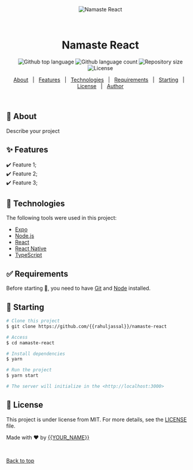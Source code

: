 <div align="center" id="top"> 
  <img src="./.github/app.gif" alt="Namaste React" />

&#xa0;

  <!-- <a href="https://namastereact.netlify.app">Demo</a> -->
</div>

<h1 align="center">Namaste React</h1>

<p align="center">
  <img alt="Github top language" src="https://img.shields.io/github/languages/top/{{rahuljassal}}/namaste-react?color=56BEB8">

  <img alt="Github language count" src="https://img.shields.io/github/languages/count/{{rahuljassal}}/namaste-react?color=56BEB8">

  <img alt="Repository size" src="https://img.shields.io/github/repo-size/{{rahuljassal}}/namaste-react?color=56BEB8">

  <img alt="License" src="https://img.shields.io/github/license/{{rahuljassal}}/namaste-react?color=56BEB8">

  <!-- <img alt="Github issues" src="https://img.shields.io/github/issues/{{rahuljassal}}/namaste-react?color=56BEB8" /> -->

  <!-- <img alt="Github forks" src="https://img.shields.io/github/forks/{{rahuljassal}}/namaste-react?color=56BEB8" /> -->

  <!-- <img alt="Github stars" src="https://img.shields.io/github/stars/{{rahuljassal}}/namaste-react?color=56BEB8" /> -->
</p>

<!-- Status -->

<!-- <h4 align="center">
	🚧  Namaste React 🚀 Under construction...  🚧
</h4>

<hr> -->

<p align="center">
  <a href="#dart-about">About</a> &#xa0; | &#xa0; 
  <a href="#sparkles-features">Features</a> &#xa0; | &#xa0;
  <a href="#rocket-technologies">Technologies</a> &#xa0; | &#xa0;
  <a href="#white_check_mark-requirements">Requirements</a> &#xa0; | &#xa0;
  <a href="#checkered_flag-starting">Starting</a> &#xa0; | &#xa0;
  <a href="#memo-license">License</a> &#xa0; | &#xa0;
  <a href="https://github.com/{{rahuljassal}}" target="_blank">Author</a>
</p>

<br>

## :dart: About

Describe your project

## :sparkles: Features

:heavy_check_mark: Feature 1;\
:heavy_check_mark: Feature 2;\
:heavy_check_mark: Feature 3;

## :rocket: Technologies

The following tools were used in this project:

- [Expo](https://expo.io/)
- [Node.js](https://nodejs.org/en/)
- [React](https://pt-br.reactjs.org/)
- [React Native](https://reactnative.dev/)
- [TypeScript](https://www.typescriptlang.org/)

## :white_check_mark: Requirements

Before starting :checkered_flag:, you need to have [Git](https://git-scm.com) and [Node](https://nodejs.org/en/) installed.

## :checkered_flag: Starting

```bash
# Clone this project
$ git clone https://github.com/{{rahuljassal}}/namaste-react

# Access
$ cd namaste-react

# Install dependencies
$ yarn

# Run the project
$ yarn start

# The server will initialize in the <http://localhost:3000>
```

## :memo: License

This project is under license from MIT. For more details, see the [LICENSE](LICENSE.md) file.

Made with :heart: by <a href="https://github.com/{{rahuljassal}}" target="_blank">{{YOUR_NAME}}</a>

&#xa0;

<a href="#top">Back to top</a>
